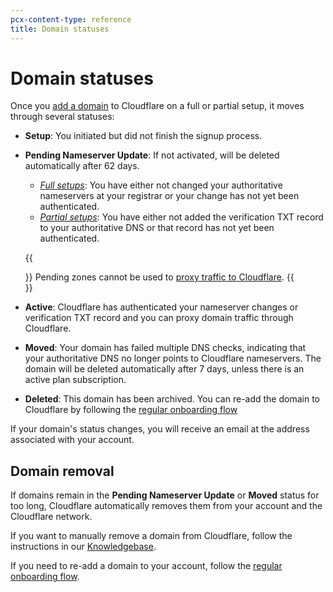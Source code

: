 ```yaml
---
pcx-content-type: reference
title: Domain statuses
---
```


# Domain statuses

Once you [add a domain](https://support.cloudflare.com/hc/articles/201720164) to Cloudflare on a full or partial setup, it moves through several statuses:

- **Setup**: You initiated but did not finish the signup process.

- **Pending Nameserver Update**: If not activated, will be deleted automatically after 62 days.

  - [_Full setups_](/dns/zone-setups/full-setup/): You have either not changed your authoritative nameservers at your registrar or your change has not yet been authenticated.
  - [_Partial setups_](/dns/zone-setups/partial-setup/): You have either not added the verification TXT record to your authoritative DNS or that record has not yet been authenticated.

  {{<Aside type="warning">}}
  Pending zones cannot be used to [proxy traffic to Cloudflare](/dns/manage-dns-records/reference/proxied-dns-records/#pending-domains).
  {{</Aside>}}

- **Active**: Cloudflare has authenticated your nameserver changes or verification TXT record and you can proxy domain traffic through Cloudflare.

- **Moved**: Your domain has failed multiple DNS checks, indicating that your authoritative DNS no longer points to Cloudflare nameservers. The domain will be deleted automatically after 7 days, unless there is an active plan subscription.

- **Deleted**: This domain has been archived. You can re-add the domain to Cloudflare by following the [regular onboarding flow](https://support.cloudflare.com/hc/articles/201720164)

If your domain's status changes, you will receive an email at the address associated with your account.

## Domain removal

If domains remain in the **Pending Nameserver Update** or **Moved** status for too long, Cloudflare automatically removes them from your account and the Cloudflare network.

If you want to manually remove a domain from Cloudflare, follow the instructions in our [Knowledgebase](https://support.cloudflare.com/hc/articles/360033554252).

If you need to re-add a domain to your account, follow the [regular onboarding flow](https://support.cloudflare.com/hc/articles/201720164).
